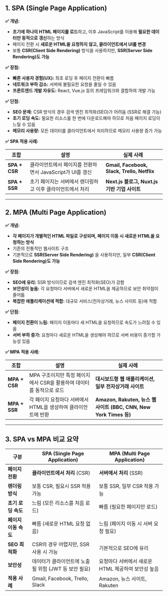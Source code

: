## **1. SPA (Single Page Application)**

**✅ 개념:**

- **초기에 하나의 HTML 페이지를 로드**하고, 이후 JavaScript를 이용해 **필요한 데이터만 동적으로 갱신**하는 방식
- 페이지 전환 시 **새로운 HTML을 요청하지 않고, 클라이언트에서 UI를 변경**
- 보통 **CSR(Client Side Rendering)** 방식을 사용하지만, **SSR(Server Side Rendering)도 가능**

**✅ 장점:**

- **빠른 사용자 경험(UX):** 최초 로딩 후 페이지 전환이 빠름
- **네트워크 부하 감소:** 서버에 불필요한 요청을 줄일 수 있음
- **프론트엔드 개발 자유도:** React, Vue.js 등의 프레임워크와 결합하여 개발 가능

**✅ 단점:**

- **SEO 문제:** CSR 방식의 경우 검색 엔진 최적화(SEO)가 어려움 (SSR로 해결 가능)
- **초기 로딩 속도:** 필요한 리소스를 한 번에 다운로드해야 하므로 처음 페이지 로딩이 느릴 수 있음
- **메모리 사용량:** 모든 데이터를 클라이언트에서 처리하므로 메모리 사용량 증가 가능

**✅ SPA 적용 사례:**

|**조합**|**설명**|**실제 사례**|
|---|---|---|
|**SPA + CSR**|클라이언트에서 페이지를 전환하면서 JavaScript가 UI를 갱신|**Gmail, Facebook, Slack, Trello, Netflix**|
|**SPA + SSR**|초기 페이지는 서버에서 렌더링하고 이후 클라이언트에서 처리|**Next.js 블로그, Nuxt.js 기반 기업 사이트**|

---

## **2. MPA (Multi Page Application)**

**✅ 개념:**

- **각 페이지가 개별적인 HTML 파일로 구성되며, 페이지 이동 시 새로운 HTML을 요청하는 방식**
- 기존의 전통적인 웹사이트 구조
- 기본적으로 **SSR(Server Side Rendering)** 을 사용하지만, 일부 **CSR(Client Side Rendering)도 가능**

**✅ 장점:**

- **SEO에 유리:** SSR 방식이므로 검색 엔진 최적화(SEO)가 강함
- **보안성이 높음:** 각 요청마다 서버에서 새로운 HTML을 제공하므로 보안 취약점이 줄어듦
- **복잡한 애플리케이션에 적합:** 대규모 서비스(전자상거래, 뉴스 사이트 등)에 적합

**✅ 단점:**

- **페이지 전환이 느림:** 페이지 이동마다 새 HTML을 요청하므로 속도가 느려질 수 있음
- **서버 부하 증가:** 요청마다 새로운 HTML을 생성해야 하므로 서버 비용이 증가할 가능성 있음

**✅ MPA 적용 사례:**

|**조합**|**설명**|**실제 사례**|
|---|---|---|
|**MPA + CSR**|MPA 구조이지만 특정 페이지에서 CSR을 활용하여 데이터를 동적으로 로드|**대시보드형 웹 애플리케이션, 일부 전자상거래 사이트**|
|**MPA + SSR**|각 페이지 요청마다 서버에서 HTML을 생성하여 클라이언트에 반환|**Amazon, Rakuten, 뉴스 웹사이트 (BBC, CNN, New York Times 등)**|

---

## **3. SPA vs MPA 비교 요약**

| 구분            | **SPA (Single Page Application)** | **MPA (Multi Page Application)** |
| ------------- | --------------------------------- | -------------------------------- |
| **페이지 전환**    | **클라이언트에서 처리** (CSR)              | **서버에서 처리** (SSR)                |
| **렌더링 방식**    | 보통 CSR, 필요시 SSR 적용 가능             | 보통 SSR, 일부 CSR 적용 가능             |
| **초기 로딩 속도**  | 느림 (모든 리소스를 처음 로드)                | 빠름 (필요한 페이지만 로드)                 |
| **페이지 이동 속도** | 빠름 (새로운 HTML 요청 없음)               | 느림 (페이지 이동 시 서버 요청 필요)           |
| **SEO 최적화**   | CSR의 경우 어렵지만, SSR 사용 시 가능         | 기본적으로 SEO에 유리                    |
| **보안성**       | 데이터가 클라이언트에 노출될 위험 (JWT 등 보안 필요)  | 요청마다 서버에서 새로운 HTML 제공하여 보안성 높음   |
| **적용 사례**     | Gmail, Facebook, Trello, Slack    | Amazon, 뉴스 사이트, Rakuten          |
